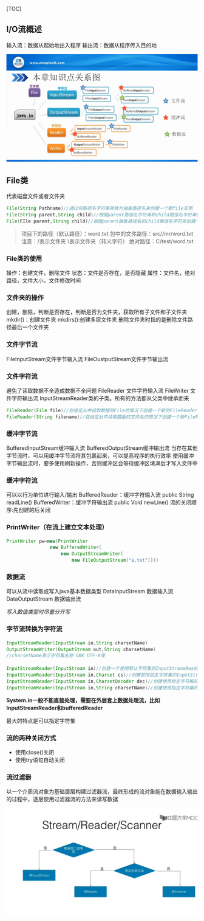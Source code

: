 

[TOC]


## I/O流概述

输入流：数据从起始地出入程序
输出流：数据从程序传入目的地

![IO流概述.jpg](.\Photo\IO流概述.jpg)

## File类

代表磁盘文件或者文件夹

~~~java
File(String Pathname)//通过将路径名字符串转换为抽象路径名来创建一个新file实例
File(String parent,String child)//根据parent路径名字符串和child路径名字符串创建一个新file实例
File(FIle parent,String child)//根据parent抽象路径名和child路径名字符串创建一个新file实例
~~~

>项目下的路径（默认路径）：word.txt
>包中的文件路径：src//mr/word.txt
>注意：/表示文件夹
>		\\表示文件夹（转义字符）
>绝对路径：C/test/word.txt

### File类的使用

操作：创建文件，删除文件
状态：文件是否存在，是否隐藏
属性：文件名，绝对路径，文件大小，文件修改时间

### 文件夹的操作

创建，删除，判断是否存在，判断是否为文件夹，获取所有子文件和子文件夹
mkdir()：创建文件夹
mkdirs():创建多层文件夹
删除文件夹时指的是删除文件路径最后一个文件夹

### 文件字节流

FileInputStream文件字节输入流
FileOustputStream文件字节输出流

### 文件字符流

避免了读取数据不全造成数据不全问题
FileReader 文件字符输入流
FileWriter 文件字符输出流
InputStreamReader类的子类。所有的方法都从父类中继承而来

~~~java
FileReader(File file)//在给定从中读取数据的File的情况下创建一个新的FileReader
FileReader(String filename)//在给定从中读取数据的文件名的情况下创建一个新FileReader
~~~




### 缓冲字节流

BufferedInputStream缓冲输入流
BufferedOutputStream缓冲输出流
当存在其他字节流时，可以用缓冲字节流将其包裹起来，可以提高程序的执行效率
使用缓冲字节输出流时，要多使用刷新操作，否则缓冲区会等待缓冲区填满后才写入文件中

### 缓冲字符流

可以以行为单位进行输入/输出
BufferedReader：缓冲字符输入流     public String readLine()
BufferedWriter：缓冲字符输出流	   public Void newLine()
流的关闭顺序:先创建的后关闭

### PrintWriter（在流上建立文本处理）
~~~java
PrintWriter pw=new(PrintWriter
				new BufferedWriter(
    				new OutputStreamWriter(
        				new FileOutputStream("a.txt"))))
~~~

### 数据流

可以从流中读取或写入java基本数据类型
DataInputStream 数据输入流
DataOutputStream 数据输出流

*写入数值类型时尽量分开写*

### 字节流转换为字符流

~~~java
InputStreamReader(InputStream in,String charsetName)
OutputStreamWriter(OutputStream out,String charsetName)
//charsetName表示字符集名称 GBK UTF-8等

InputStreamReader(InputStream in)//创建一个使用默认字符集的InputStreamReader
InputStreamReader(InputStream in,Charset cs)//创建使用给定字符集的InputStreamReader
InputStreamReader(InputStream in,CharsetDecoder dec)//创建使用给定字符解码器的InputStreamReader
InputStreamReader(InputStream in,String charsetName)//创建使用指定字符集的InputStreamReader
~~~

**System.in一般不能直接处理，需要在外层套上数据处理流，比如InputStreamReader和bufferedReader**

最大的特点是可以指定字符集

### 流的两种关闭方式

*	使用close()关闭
*	使用try语句自动关闭

### 流过滤器

以一个介质流对象为基础层层构建过滤器流，最终形成的流对象能在数据输入输出的过程中，逐层使用过滤器流的方法来读写数据

![格式化输入输出.jpg](.\Photo\格式化输入输出.jpg)

